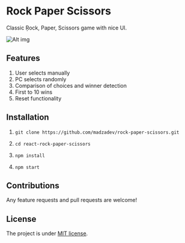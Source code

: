 # Rock Paper Scissors

Classic Ŗock, Paper, Scissors game with nice UI.

![Alt img](https://i.imgur.com/vhtRGoQ.png)

## Features

1. User selects manually
2. PC selects randomly
3. Comparison of choices and winner detection
4. First to 10 wins
5. Reset functionality

## Installation

1. `git clone https://github.com/madzadev/rock-paper-scissors.git`

2. `cd react-rock-paper-scissors`

3. `npm install`

4. `npm start`

## Contributions

Any feature requests and pull requests are welcome!

## License

The project is under [MIT license](https://choosealicense.com/licenses/mit/).
